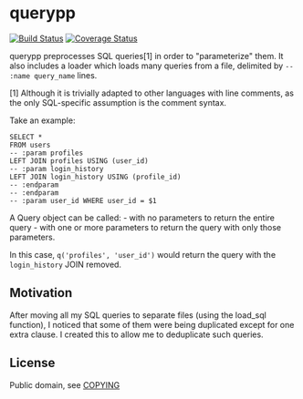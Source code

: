# querypp

[![Build Status](https://img.shields.io/travis/bmintz/querypp/main.svg?label=tests)](https://travis-ci.org/bmintz/querypp)
[![Coverage Status](https://coveralls.io/repos/github/bmintz/querypp/badge.svg?branch=main)](https://coveralls.io/github/bmintz/querypp?branch=main)

querypp preprocesses SQL queries[1] in order to "parameterize" them. It also includes a loader which loads many queries
from a file, delimited by `-- :name query_name` lines.

[1] Although it is trivially adapted to other languages with line comments,
    as the only SQL-specific assumption is the comment syntax.

Take an example:

```
SELECT *
FROM users
-- :param profiles
LEFT JOIN profiles USING (user_id)
-- :param login_history
LEFT JOIN login_history USING (profile_id)
-- :endparam
-- :endparam
-- :param user_id WHERE user_id = $1
```

A Query object can be called:
	- with no parameters to return the entire query
	- with one or more parameters to return the query with only those parameters.

In this case, `q('profiles', 'user_id')` would return the query with the `login_history` JOIN removed.

## Motivation

After moving all my SQL queries to separate files (using the load_sql function),
I noticed that some of them were being duplicated except for one extra clause.
I created this to allow me to deduplicate such queries.

## License

Public domain, see [COPYING](/COPYING)
